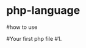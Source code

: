 # php-language
#how to use

#Your first php file
#1.
<?php 

	// echo 'hello, ninjas';

?>

<!DOCTYPE html>
<html>
<head>
	<title>my first PHP file</title>
</head>
<body>
	<h1><?php echo 'hello, ninjas' ?></h1>
</body>
</html>





